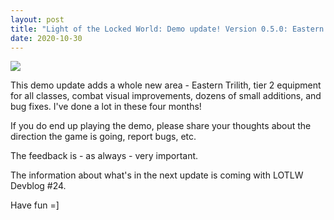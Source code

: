 ```yaml
---
layout: post
title: "Light of the Locked World: Demo update! Version 0.5.0: Eastern Trilith"
date: 2020-10-30
---
```


![](https://i.imgur.com/VdWldwf.png)

This demo update adds a whole new area - Eastern Trilith, tier 2 equipment for all classes, combat visual improvements, dozens of small additions, and bug fixes.
I've done a lot in these four months!

If you do end up playing the demo, please share your thoughts about the direction the game is going, report bugs, etc.

The feedback is - as always - very important.

The information about what's in the next update is coming with LOTLW Devblog #24.

Have fun =]
